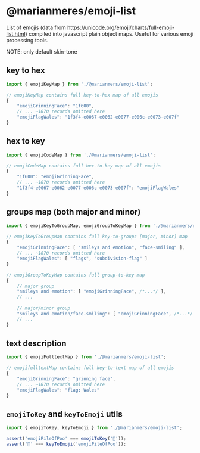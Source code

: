 # @marianmeres/emoji-list

List of emojis (data from https://unicode.org/emoji/charts/full-emoji-list.html)
compiled into javascript plain object maps. Useful for various emoji processing tools.

NOTE: only default skin-tone

## key to hex
```javascript
import { emojiKeyMap } from './@marianmers/emoji-list';

// emojiKeyMap contains full key-to-hex map of all emojis
{
    "emojiGrinningFace": "1f600",
    // ... ~1870 records omitted here
    "emojiFlagWales": "1f3f4-e0067-e0062-e0077-e006c-e0073-e007f"
}
```

## hex to key
```javascript
import { emojiCodeMap } from './@marianmers/emoji-list';

// emojiCodeMap contains full hex-to-key map of all emojis
{
    "1f600": "emojiGrinningFace",
    // ... ~1870 records omitted here
    "1f3f4-e0067-e0062-e0077-e006c-e0073-e007f": "emojiFlagWales"
}
```

## groups map (both major and minor)
```javascript
import { emojiKeyToGroupMap, emojiGroupToKeyMap } from './@marianmers/emoji-list';

// emojiKeyToGroupMap contains full key-to-groups [major, minor] map
{
    "emojiGrinningFace": [ "smileys and emotion", "face-smiling" ],
    // ... ~1870 records omitted here
    "emojiFlagWales": [ "flags", "subdivision-flag" ]
}

// emojiGroupToKeyMap contains full group-to-key map
{
    // major group
    "smileys and emotion": [ "emojiGrinningFace", /*...*/ ],
    // ...
	
    // major/minor group
    "smileys and emotion/face-smiling": [ "emojiGrinningFace", /*...*/ ],
    // ...
}
```

## text description
```javascript
import { emojiFulltextMap } from './@marianmers/emoji-list';

// emojifulltextMap contains full key-to-text map of all emojis
{
    "emojiGrinningFace": "grinning face",
    // ... ~1870 records omitted here
    "emojiFlagWales": "flag: Wales"
}
```

## `emojiToKey` and `keyToEmoji` utils
```javascript
import { emojiToKey, keyToEmoji } from './@marianmers/emoji-list';

assert('emojiPileOfPoo' === emojiToKey('💩'));
assert('💩' === keyToEmoji('emojiPileOfPoo'));
```
